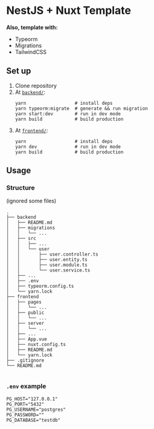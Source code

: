# NestJS + Nuxt Template
**Also, template with:**
 - Typeorm
 - Migrations
 - TailwindCSS

## Set up
1. Clone repository
2. At [`backend/`](/backend):
   ```shell
   yarn                  # install deps
   yarn typeorm:migrate  # generate && run migration
   yarn start:dev        # run in dev mode
   yarn build            # build production 
   ```
3. At [`frontend/`](/frontend):
   ```shell
   yarn                  # install deps
   yarn dev              # run in dev mode
   yarn build            # build production 
   ```
## Usage
### Structure
(ignored some files)
```
.
├── backend
│   ├── README.md
│   ├── migrations
│   │   └── ...
│   ├── src
│   │   ├── ...
│   │   └── user
│   │       ├── user.controller.ts
│   │       ├── user.entity.ts
│   │       ├── user.module.ts
│   │       └── user.service.ts
│   ├── ...
│   ├── .env
│   ├── typeorm.config.ts
│   └── yarn.lock
├── frontend
│   ├── pages
│   │   └── ...
│   ├── public
│   │   └── ...
│   ├── server
│   │   └── ...
│   ├── ...
│   ├── App.vue
│   ├── nuxt.config.ts
│   ├── README.md
│   └── yarn.lock
├── .gitignore
└── README.md
    
```

### `.env` example
```dotenv
PG_HOST="127.0.0.1"
PG_PORT="5432"
PG_USERNAME="postgres"
PG_PASSWORD=""
PG_DATABASE="testdb"
```
